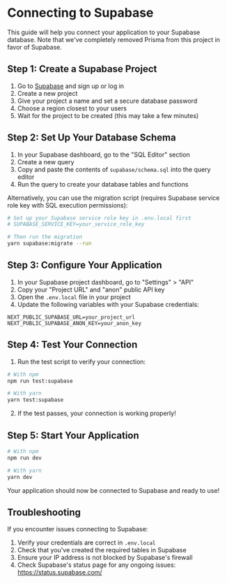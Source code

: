 # Connecting to Supabase

This guide will help you connect your application to your Supabase database. Note that we've completely removed Prisma from this project in favor of Supabase.

## Step 1: Create a Supabase Project

1. Go to [Supabase](https://supabase.com/) and sign up or log in
2. Create a new project
3. Give your project a name and set a secure database password
4. Choose a region closest to your users
5. Wait for the project to be created (this may take a few minutes)

## Step 2: Set Up Your Database Schema

1. In your Supabase dashboard, go to the "SQL Editor" section
2. Create a new query
3. Copy and paste the contents of `supabase/schema.sql` into the query editor
4. Run the query to create your database tables and functions

Alternatively, you can use the migration script (requires Supabase service role key with SQL execution permissions):

```bash
# Set up your Supabase service role key in .env.local first
# SUPABASE_SERVICE_KEY=your_service_role_key

# Then run the migration
yarn supabase:migrate --run
```

## Step 3: Configure Your Application

1. In your Supabase project dashboard, go to "Settings" > "API"
2. Copy your "Project URL" and "anon" public API key
3. Open the `.env.local` file in your project
4. Update the following variables with your Supabase credentials:

```
NEXT_PUBLIC_SUPABASE_URL=your_project_url
NEXT_PUBLIC_SUPABASE_ANON_KEY=your_anon_key
```

## Step 4: Test Your Connection

1. Run the test script to verify your connection:

```bash
# With npm
npm run test:supabase

# With yarn
yarn test:supabase
```

2. If the test passes, your connection is working properly!

## Step 5: Start Your Application

```bash
# With npm
npm run dev

# With yarn
yarn dev
```

Your application should now be connected to Supabase and ready to use!

## Troubleshooting

If you encounter issues connecting to Supabase:

1. Verify your credentials are correct in `.env.local`
2. Check that you've created the required tables in Supabase
3. Ensure your IP address is not blocked by Supabase's firewall
4. Check Supabase's status page for any ongoing issues: https://status.supabase.com/
